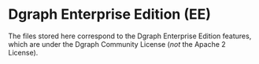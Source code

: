 # Dgraph Enterprise Edition (EE)

The files stored here correspond to the Dgraph Enterprise Edition features, which are under the Dgraph Community License (_not_ the Apache 2 License).

